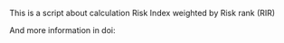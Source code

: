 This is a script about calculation Risk Index weighted by Risk rank (RIR)

And more information in doi:
